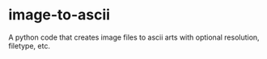 # image-to-ascii
A python code that creates image files to ascii arts with optional resolution, filetype, etc.
